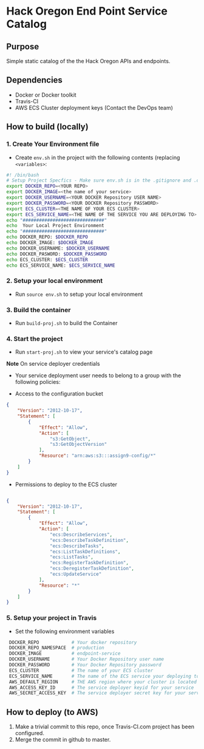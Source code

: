 # Hack Oregon End Point Service Catalog

## Purpose

Simple static catalog of the the Hack Oregon APIs and endpoints.

## Dependencies

* Docker or Docker toolkit
* Travis-CI
* AWS ECS Cluster deployment keys (Contact the DevOps team)

## How to build (locally)

### 1.  Create Your Environment file

* Create `env.sh` in the project with the following contents (replacing `<variables>`:

```bash
#! /bin/bash
# Setup Project Specfics - Make sure env.sh is in the .gitignore and .dockerignore
export DOCKER_REPO=<YOUR REPO>
export DOCKER_IMAGE=<the name of your service>
export DOCKER_USERNAME=<YOUR DOCKER Repository USER NAME>
export DOCKER_PASSWORD=<YOUR DOCKER Repository PASSWORD>
export ECS_CLUSTER=<THE NAME OF YOUR ECS CLUSTER>
export ECS_SERVICE_NAME=<THE NAME OF THE SERVICE YOU ARE DEPLOYING TO>
echo "##############################"
echo  Your Local Project Environment
echo "##############################"
echo DOCKER_REPO: $DOCKER_REPO
echo DOCKER_IMAGE: $DOCKER_IMAGE
echo DOCKER_USERNAME: $DOCKER_USERNAME
echo DOCKER_PASWORD: $DOCKER_PASSWORD
echo ECS_CLUSTER: $ECS_CLUSTER
echo ECS_SERVICE_NAME: $ECS_SERVICE_NAME
```

### 2. Setup your local environment

* Run `source env.sh` to setup your local environment

### 3. Build the container

* Run `build-proj.sh`  to build the Container

### 4. Start the project

* Run `start-proj.sh` to view your service's catalog page

**Note** On service deployer credentials

* Your service deployment user needs to belong to a group with the following policies:

* Access to the configuration bucket

```json
{
    "Version": "2012-10-17",
    "Statement": [
        {
            "Effect": "Allow",
            "Action": [
                "s3:GetObject",
                "s3:GetObjectVersion"
            ],
            "Resource": "arn:aws:s3:::assign9-config/*"
        }
    ]
}
```

* Permissions to deploy to the ECS cluster

```json

{
    "Version": "2012-10-17",
    "Statement": [
        {
            "Effect": "Allow",
            "Action": [
                "ecs:DescribeServices",
                "ecs:DescribeTaskDefinition",
                "ecs:DescribeTasks",
                "ecs:ListTaskDefinitions",
                "ecs:ListTasks",
                "ecs:RegisterTaskDefinition",
                "ecs:DeregisterTaskDefinition",
                "ecs:UpdateService"
            ],
            "Resource": "*"
        }
    ]
}
```

### 5. Setup your project in Travis

* Set the following environment variables

```bash
 DOCKER_REPO            # Your docker repository
 DOCKER_REPO_NAMESPACE  # production
 DOCKER_IMAGE           # endpoint-service
 DOCKER_USERNAME        # Your Docker Repository user name
 DOCKER_PASSWORD        # Your Docker Repository password
 ECS_CLUSTER            # The name of your ECS cluster
 ECS_SERVICE_NAME       # The name of the ECS service your deploying to
 AWS_DEFAULT_REGION     # THE AWS region where your cluster is located
 AWS_ACCESS_KEY_ID      # The service deployer keyid for your service
 AWS_SECRET_ACCESS_KEY  # The service deployer secret key for your service
 ```

## How to deploy (to AWS)

1. Make a trivial commit to this repo, once Travis-CI.com project has been configured.
2. Merge the commit in github to master.
